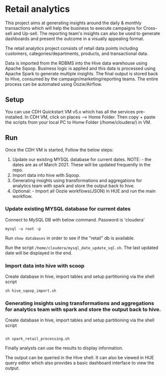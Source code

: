# Retail analytics

This project aims at generating insights around the daily & monthly transactions which will help the business to execute campaigns for Cross-sell and Up-sell. The reporting team's insights can also be used to generate dashboards and present the outcome in a visually appealing format.

The retail analytics project consists of retail data points including customers, categories/departments, products, and transactional data.

Data is imported from the RDBMS into the Hive data warehouse using Apache Sqoop.
Business logic is applied and this data is processed using Apache Spark to generate multiple insights. The final output is stored back to Hive, consumed by the campaign/marketing/reporting teams. The entire process can be automated using Oozie/Airflow.

## Setup

You can use CDH Quickstart VM v5.x which has all the services pre-installed.
In CDH VM, click on places --> Home Folder. Then copy + paste the scripts from your local PC to Home Folder (/home/cloudera/) in VM.

## Run

Once the CDH VM is started,
Follow the below steps:

1. Update our existing MYSQL database for current dates. NOTE: - the dates are as of March 2021. These will be updated frequently in the repo.
2. Import data into hive with Sqoop.
3. Generating insights using transformations and aggregations for analytics team with spark and store the output back to hive.
4. Optional: - Import all Oozie workflows(JSON) in HUE and run the main workflow.

### Update existing MYSQL database for current dates

Connect to MySQL DB with below command. Password is 'cloudera'

```
mysql -u root -p
```

Run `show databases` in order to see if the "retail" db is available.

Run the script `/home/cloudera/mysql_date_update_sql.sh`.
The last updated date will be displayed in the end.

### Import data into hive with scoop

Create database in hive, import tables and setup partitioning via the shell script

```
sh hive_sqoop_import.sh
```

### Generating insights using transformations and aggregations for analytics team with spark and store the output back to hive.

Create database in hive, import tables and setup partitioning via the shell script

```

sh spark_retail_processing.sh
```

Finally analysts can use the results to display information.

The output can be queried in the Hive shell. It can also be viewed in HUE query editor which also provides a basic dashboard interface to view the output.

